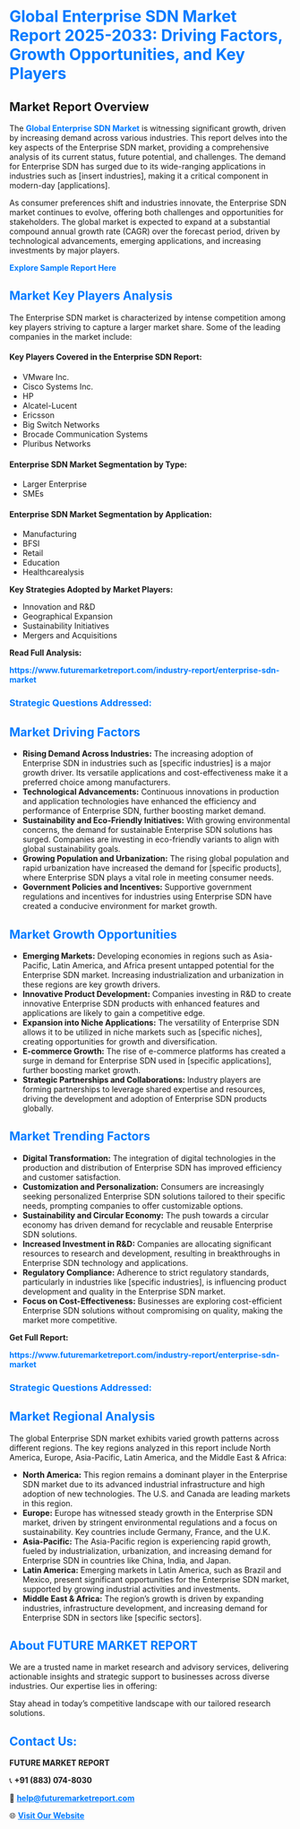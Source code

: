 <h1 style="color: #007BFF;">Global Enterprise SDN Market Report 2025-2033: Driving Factors, Growth Opportunities, and Key Players</h1>

<section id="overview">
<h2>Market Report Overview</h2>
<p>The <a href="https://www.futuremarketreport.com/industry-report/enterprise-sdn-market" style="color: #007BFF; text-decoration: none;"><strong>Global Enterprise SDN Market</strong></a> is witnessing significant growth, driven by increasing demand across various industries. This report delves into the key aspects of the Enterprise SDN market, providing a comprehensive analysis of its current status, future potential, and challenges. The demand for Enterprise SDN has surged due to its wide-ranging applications in industries such as [insert industries], making it a critical component in modern-day [applications].</p>
<p>As consumer preferences shift and industries innovate, the Enterprise SDN market continues to evolve, offering both challenges and opportunities for stakeholders. The global market is expected to expand at a substantial compound annual growth rate (CAGR) over the forecast period, driven by technological advancements, emerging applications, and increasing investments by major players.</p>
</section>

<section id="overview">
<p><a href="https://www.futuremarketreport.com/request-sample/reportId=110243" style="color: #007BFF; text-decoration: none;"><strong>Explore Sample Report Here</strong></a></p>
</section>

<section id="key-players">
<h2 style="color: #007BFF;">Market Key Players Analysis</h2>
<p>The Enterprise SDN market is characterized by intense competition among key players striving to capture a larger market share. Some of the leading companies in the market include:</p>
<h4>Key Players Covered in the Enterprise SDN Report:</h4>
<ul><li>VMware Inc.</li><li>Cisco Systems Inc.</li><li>HP</li><li>Alcatel-Lucent</li><li>Ericsson</li><li>Big Switch Networks</li><li>Brocade Communication Systems</li><li>Pluribus Networks</li></ul>
<h4>Enterprise SDN Market Segmentation by Type:</h4>
<ul><li>Larger Enterprise</li><li>SMEs</li></ul>

<h4>Enterprise SDN Market Segmentation by Application:</h4>
<ul><li>Manufacturing</li><li>BFSI</li><li>Retail</li><li>Education</li><li>Healthcarealysis</li></ul>
<p><strong>Key Strategies Adopted by Market Players:</strong></p>
<ul>
<li>Innovation and R&D</li>
<li>Geographical Expansion</li>
<li>Sustainability Initiatives</li>
<li>Mergers and Acquisitions</li>
</ul>
</section>

<section>
<p><strong>Read Full Analysis: </strong></p><a href="https://www.futuremarketreport.com/industry-report/enterprise-sdn-market" style="color: #007BFF; text-decoration: none;"><strong>https://www.futuremarketreport.com/industry-report/enterprise-sdn-market</strong></a>
<h3 style="color: #007BFF;">Strategic Questions Addressed:</h3>
</section>

<section id="driving-factors">
<h2 style="color: #007BFF;">Market Driving Factors</h2>
<ul>
<li><strong>Rising Demand Across Industries:</strong> The increasing adoption of Enterprise SDN in industries such as [specific industries] is a major growth driver. Its versatile applications and cost-effectiveness make it a preferred choice among manufacturers.</li>
<li><strong>Technological Advancements:</strong> Continuous innovations in production and application technologies have enhanced the efficiency and performance of Enterprise SDN, further boosting market demand.</li>
<li><strong>Sustainability and Eco-Friendly Initiatives:</strong> With growing environmental concerns, the demand for sustainable Enterprise SDN solutions has surged. Companies are investing in eco-friendly variants to align with global sustainability goals.</li>
<li><strong>Growing Population and Urbanization:</strong> The rising global population and rapid urbanization have increased the demand for [specific products], where Enterprise SDN plays a vital role in meeting consumer needs.</li>
<li><strong>Government Policies and Incentives:</strong> Supportive government regulations and incentives for industries using Enterprise SDN have created a conducive environment for market growth.</li>
</ul>
</section>

<section id="growth-opportunities">
<h2 style="color: #007BFF;">Market Growth Opportunities</h2>
<ul>
<li><strong>Emerging Markets:</strong> Developing economies in regions such as Asia-Pacific, Latin America, and Africa present untapped potential for the Enterprise SDN market. Increasing industrialization and urbanization in these regions are key growth drivers.</li>
<li><strong>Innovative Product Development:</strong> Companies investing in R&D to create innovative Enterprise SDN products with enhanced features and applications are likely to gain a competitive edge.</li>
<li><strong>Expansion into Niche Applications:</strong> The versatility of Enterprise SDN allows it to be utilized in niche markets such as [specific niches], creating opportunities for growth and diversification.</li>
<li><strong>E-commerce Growth:</strong> The rise of e-commerce platforms has created a surge in demand for Enterprise SDN used in [specific applications], further boosting market growth.</li>
<li><strong>Strategic Partnerships and Collaborations:</strong> Industry players are forming partnerships to leverage shared expertise and resources, driving the development and adoption of Enterprise SDN products globally.</li>
</ul>
</section>

<section id="trending-factors">
<h2 style="color: #007BFF;">Market Trending Factors</h2>
<ul>
<li><strong>Digital Transformation:</strong> The integration of digital technologies in the production and distribution of Enterprise SDN has improved efficiency and customer satisfaction.</li>
<li><strong>Customization and Personalization:</strong> Consumers are increasingly seeking personalized Enterprise SDN solutions tailored to their specific needs, prompting companies to offer customizable options.</li>
<li><strong>Sustainability and Circular Economy:</strong> The push towards a circular economy has driven demand for recyclable and reusable Enterprise SDN solutions.</li>
<li><strong>Increased Investment in R&D:</strong> Companies are allocating significant resources to research and development, resulting in breakthroughs in Enterprise SDN technology and applications.</li>
<li><strong>Regulatory Compliance:</strong> Adherence to strict regulatory standards, particularly in industries like [specific industries], is influencing product development and quality in the Enterprise SDN market.</li>
<li><strong>Focus on Cost-Effectiveness:</strong> Businesses are exploring cost-efficient Enterprise SDN solutions without compromising on quality, making the market more competitive.</li>
</ul>
</section>

<section>
<p><strong>Get Full Report: </strong></p><a href="https://www.futuremarketreport.com/industry-report/enterprise-sdn-market" style="color: #007BFF; text-decoration: none;"><strong>https://www.futuremarketreport.com/industry-report/enterprise-sdn-market</strong></a>
<h3 style="color: #007BFF;">Strategic Questions Addressed:</h3>
</section>


<section id="regional-analysis">
<h2 style="color: #007BFF;">Market Regional Analysis</h2>
<p>The global Enterprise SDN market exhibits varied growth patterns across different regions. The key regions analyzed in this report include North America, Europe, Asia-Pacific, Latin America, and the Middle East & Africa:</p>
<ul>
<li><strong>North America:</strong> This region remains a dominant player in the Enterprise SDN market due to its advanced industrial infrastructure and high adoption of new technologies. The U.S. and Canada are leading markets in this region.</li>
<li><strong>Europe:</strong> Europe has witnessed steady growth in the Enterprise SDN market, driven by stringent environmental regulations and a focus on sustainability. Key countries include Germany, France, and the U.K.</li>
<li><strong>Asia-Pacific:</strong> The Asia-Pacific region is experiencing rapid growth, fueled by industrialization, urbanization, and increasing demand for Enterprise SDN in countries like China, India, and Japan.</li>
<li><strong>Latin America:</strong> Emerging markets in Latin America, such as Brazil and Mexico, present significant opportunities for the Enterprise SDN market, supported by growing industrial activities and investments.</li>
<li><strong>Middle East & Africa:</strong> The region’s growth is driven by expanding industries, infrastructure development, and increasing demand for Enterprise SDN in sectors like [specific sectors].</li>
</ul>
</section>

<footer>
<h2 style="color: #007BFF;">About FUTURE MARKET REPORT</h2>
<p>We are a trusted name in market research and advisory services, delivering actionable insights and strategic support to businesses across diverse industries. Our expertise lies in offering:</p>

<p>Stay ahead in today’s competitive landscape with our tailored research solutions.</p>

<h2 style="color: #007BFF;">Contact Us:</h2>
<p><strong>FUTURE MARKET REPORT</strong></p>
<p>📞 <strong>+91 (883) 074-8030</strong></p>
<p>📧 <strong><a href="mailto:help@futuremarketreport.com" style="color: #007BFF;">help@futuremarketreport.com</a></strong></p>
<p>🌐 <strong><a href="https://www.futuremarketreport.com/" style="color: #007BFF;">Visit Our Website</a></strong></p>
</footer>